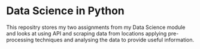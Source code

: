 # Data Science in Python
This repositry stores my two assignments from my Data Science module and looks at using API and scraping data from locations applying pre-processing techniques and analysing the data to provide useful information.
